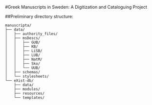 #Greek Manuscripts in Sweden: A Digitization and Cataloguing Project

##Preliminary directory structure:

```
manuscripta/
├── data/
│   ├── authority_files/
│   ├── msDescs/
│   │   ├── GUB/
│   │   ├── KB/
│   │   ├── LiSB/
│   │   ├── LUB/
│   │   ├── NatM/
│   │   ├── Sko/
│   │   └── UUB/
│   ├── schemas/
│   └── stylesheets/
└── eXist-db/
    ├── data/
    ├── modules/
    ├── resources/
    └── templates/
```
